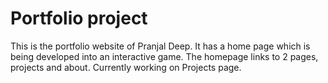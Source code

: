 # Portfolio project

This is the portfolio website of Pranjal Deep. It has a home page which is being developed into an interactive game. 
The homepage links to 2 pages, projects and about. Currently working on Projects page.
